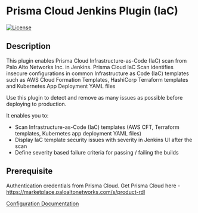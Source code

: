 # Prisma Cloud Jenkins Plugin (IaC)

[![License](https://img.shields.io/github/license/jenkinsci/github-plugin.svg)](LICENSE)

## Description

This plugin enables Prisma Cloud Infrastructure-as-Code (IaC) scan from Palo Alto Networks Inc. in Jenkins. Prisma Cloud IaC Scan identifies insecure configurations in common Infrastructure as Code (IaC) templates such as AWS Cloud Formation Templates, HashiCorp Terraform templates and Kubernetes App Deployment YAML files


Use this plugin to detect and remove as many issues as possible before deploying to production.

It enables you to:
- Scan Infrastructure-as-Code (IaC) templates (AWS CFT, Terraform templates, Kubernetes app deployment YAML files)
- Display IaC template security issues with severity in Jenkins UI after the scan
- Define severity based failure criteria for passing / failing the builds

## Prerequisite

Authentication credentials from Prisma Cloud. Get Prisma Cloud here - https://marketplace.paloaltonetworks.com/s/product-rdl

[Configuration Documentation](https://docs.paloaltonetworks.com/prisma/prisma-cloud/prisma-cloud-admin/prisma-cloud-devops-security/use-the-prisma-cloud-plugin-for-jenkins.html#id443f2a86-174c-4b12-8d77-15dd990e7908)
